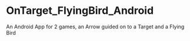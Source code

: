 # OnTarget_FlyingBird_Android
An Android App for 2 games, an Arrow guided on to a Target and a Flying Bird

